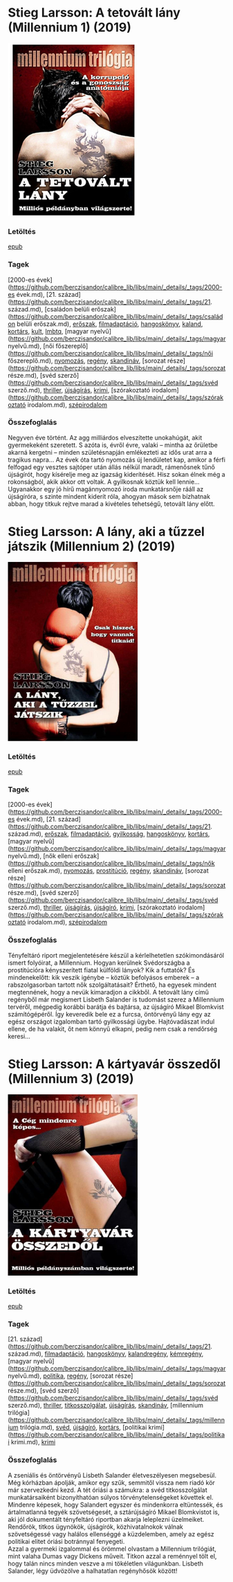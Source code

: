 # <a name="id_29">Stieg Larsson: A tetovált lány (Millennium 1) (2019)</a>
<img src="https://github.com/BercziSandor/calibre_lib/raw/main/libs/main/Stieg%20Larsson/A%20tetovalt%20lany%20%2829%29/cover.jpg" alt="cover" width="300"/>

### Letöltés
[epub](https://github.com/BercziSandor/calibre_lib/raw/main/libs/main/Stieg%20Larsson/A%20tetovalt%20lany%20%2829%29/A%20tetovalt%20lany%20-%20Stieg%20Larsson.epub)

### Tagek
[2000-es évek](https://github.com/berczisandor/calibre_lib/libs/main/_details/_tags/2000-es évek.md), [21. század](https://github.com/berczisandor/calibre_lib/libs/main/_details/_tags/21. század.md), [családon belüli erőszak](https://github.com/berczisandor/calibre_lib/libs/main/_details/_tags/családon belüli erőszak.md), [erőszak](https://github.com/berczisandor/calibre_lib/libs/main/_details/_tags/erőszak.md), [filmadaptáció](https://github.com/berczisandor/calibre_lib/libs/main/_details/_tags/filmadaptáció.md), [hangoskönyv](https://github.com/berczisandor/calibre_lib/libs/main/_details/_tags/hangoskönyv.md), [kaland](https://github.com/berczisandor/calibre_lib/libs/main/_details/_tags/kaland.md), [kortárs](https://github.com/berczisandor/calibre_lib/libs/main/_details/_tags/kortárs.md), [kult](https://github.com/berczisandor/calibre_lib/libs/main/_details/_tags/kult.md), [lmbtq](https://github.com/berczisandor/calibre_lib/libs/main/_details/_tags/lmbtq.md), [magyar nyelvű](https://github.com/berczisandor/calibre_lib/libs/main/_details/_tags/magyar nyelvű.md), [női főszereplő](https://github.com/berczisandor/calibre_lib/libs/main/_details/_tags/női főszereplő.md), [nyomozás](https://github.com/berczisandor/calibre_lib/libs/main/_details/_tags/nyomozás.md), [regény](https://github.com/berczisandor/calibre_lib/libs/main/_details/_tags/regény.md), [skandináv](https://github.com/berczisandor/calibre_lib/libs/main/_details/_tags/skandináv.md), [sorozat része](https://github.com/berczisandor/calibre_lib/libs/main/_details/_tags/sorozat része.md), [svéd szerző](https://github.com/berczisandor/calibre_lib/libs/main/_details/_tags/svéd szerző.md), [thriller](https://github.com/berczisandor/calibre_lib/libs/main/_details/_tags/thriller.md), [újságírás](https://github.com/berczisandor/calibre_lib/libs/main/_details/_tags/újságírás.md), [krimi](https://github.com/berczisandor/calibre_lib/libs/main/_details/_tags/krimi.md), [szórakoztató irodalom](https://github.com/berczisandor/calibre_lib/libs/main/_details/_tags/szórakoztató irodalom.md), [szépirodalom](https://github.com/berczisandor/calibre_lib/libs/main/_details/_tags/szépirodalom.md)

### Összefoglalás
<div>
<p>Negyven éve történt. Az agg milliárdos elveszítette unokahúgát, akit gyermekeként szeretett. S azóta is, évről évre, valaki – mintha az őrületbe akarná kergetni – minden születésnapján emlékezteti az idős urat arra a tragikus napra… Az évek óta tartó nyomozás új lendületet kap, amikor a férfi felfogad egy vesztes sajtóper után állás nélkül maradt, rámenősnek tűnő újságírót, hogy kísérelje meg az igazság kiderítését. Hisz sokan élnek még a rokonságból, akik akkor ott voltak. A gyilkosnak köztük kell lennie… Ugyanakkor egy jó hírű magánnyomozó iroda munkatársnője rááll az újságíróra, s szinte mindent kiderít róla, ahogyan mások sem bízhatnak abban, hogy titkuk rejtve marad a kivételes tehetségű, tetovált lány előtt.</p></div>


# <a name="id_26">Stieg Larsson: A lány, aki a tűzzel játszik (Millennium 2) (2019)</a>
<img src="https://github.com/BercziSandor/calibre_lib/raw/main/libs/main/Stieg%20Larsson/A%20Lany%2C%20Aki%20a%20Tuzzel%20Jatszik%20%2826%29/cover.jpg" alt="cover" width="300"/>

### Letöltés
[epub](https://github.com/BercziSandor/calibre_lib/raw/main/libs/main/Stieg%20Larsson/A%20Lany%2C%20Aki%20a%20Tuzzel%20Jatszik%20%2826%29/A%20lany%2C%20aki%20a%20tuzzel%20jatszik%20-%20Stieg%20Larsson.epub)

### Tagek
[2000-es évek](https://github.com/berczisandor/calibre_lib/libs/main/_details/_tags/2000-es évek.md), [21. század](https://github.com/berczisandor/calibre_lib/libs/main/_details/_tags/21. század.md), [erőszak](https://github.com/berczisandor/calibre_lib/libs/main/_details/_tags/erőszak.md), [filmadaptáció](https://github.com/berczisandor/calibre_lib/libs/main/_details/_tags/filmadaptáció.md), [gyilkosság](https://github.com/berczisandor/calibre_lib/libs/main/_details/_tags/gyilkosság.md), [hangoskönyv](https://github.com/berczisandor/calibre_lib/libs/main/_details/_tags/hangoskönyv.md), [kortárs](https://github.com/berczisandor/calibre_lib/libs/main/_details/_tags/kortárs.md), [magyar nyelvű](https://github.com/berczisandor/calibre_lib/libs/main/_details/_tags/magyar nyelvű.md), [nők elleni erőszak](https://github.com/berczisandor/calibre_lib/libs/main/_details/_tags/nők elleni erőszak.md), [nyomozás](https://github.com/berczisandor/calibre_lib/libs/main/_details/_tags/nyomozás.md), [prostitúció](https://github.com/berczisandor/calibre_lib/libs/main/_details/_tags/prostitúció.md), [regény](https://github.com/berczisandor/calibre_lib/libs/main/_details/_tags/regény.md), [skandináv](https://github.com/berczisandor/calibre_lib/libs/main/_details/_tags/skandináv.md), [sorozat része](https://github.com/berczisandor/calibre_lib/libs/main/_details/_tags/sorozat része.md), [svéd szerző](https://github.com/berczisandor/calibre_lib/libs/main/_details/_tags/svéd szerző.md), [thriller](https://github.com/berczisandor/calibre_lib/libs/main/_details/_tags/thriller.md), [újságírás](https://github.com/berczisandor/calibre_lib/libs/main/_details/_tags/újságírás.md), [újságíró](https://github.com/berczisandor/calibre_lib/libs/main/_details/_tags/újságíró.md), [krimi](https://github.com/berczisandor/calibre_lib/libs/main/_details/_tags/krimi.md), [szórakoztató irodalom](https://github.com/berczisandor/calibre_lib/libs/main/_details/_tags/szórakoztató irodalom.md), [szépirodalom](https://github.com/berczisandor/calibre_lib/libs/main/_details/_tags/szépirodalom.md)

### Összefoglalás
<div>
<p>Tényfeltáró riport megjelentetésére készül a kérlelhetetlen szókimondásáról ismert folyóirat, a Millennium. Hogyan kerülnek Svédországba a prostitúcióra kényszerített fiatal külföldi lányok? Kik a futtatók? És mindenekelőtt: kik veszik igénybe – köztük befolyásos emberek – a rabszolgasorban tartott nők szolgáltatásait? Érthető, ha egyesek mindent megtennének, hogy a nevük kimaradjon a cikkből. A tetovált lány című regényből már megismert Lisbeth Salander is tudomást szerez a Millennium tervéről, mégpedig korábbi barátja és bajtársa, az újságíró Mikael Blomkvist számítógépéről. Így keveredik bele ez a furcsa, öntörvényű lány egy az egész országot izgalomban tartó gyilkossági ügybe. Hajtóvadászat indul ellene, de ha valakit, őt nem könnyű elkapni, pedig nem csak a rendőrség keresi…</p></div>


# <a name="id_27">Stieg Larsson: A kártyavár összedől (Millennium 3) (2019)</a>
<img src="https://github.com/BercziSandor/calibre_lib/raw/main/libs/main/Stieg%20Larsson/A%20kartyavar%20osszedol%20%2827%29/cover.jpg" alt="cover" width="300"/>

### Letöltés
[epub](https://github.com/BercziSandor/calibre_lib/raw/main/libs/main/Stieg%20Larsson/A%20kartyavar%20osszedol%20%2827%29/A%20kartyavar%20osszedol%20-%20Stieg%20Larsson.epub)

### Tagek
[21. század](https://github.com/berczisandor/calibre_lib/libs/main/_details/_tags/21. század.md), [filmadaptáció](https://github.com/berczisandor/calibre_lib/libs/main/_details/_tags/filmadaptáció.md), [hangoskönyv](https://github.com/berczisandor/calibre_lib/libs/main/_details/_tags/hangoskönyv.md), [kalandregény](https://github.com/berczisandor/calibre_lib/libs/main/_details/_tags/kalandregény.md), [kémregény](https://github.com/berczisandor/calibre_lib/libs/main/_details/_tags/kémregény.md), [magyar nyelvű](https://github.com/berczisandor/calibre_lib/libs/main/_details/_tags/magyar nyelvű.md), [politika](https://github.com/berczisandor/calibre_lib/libs/main/_details/_tags/politika.md), [regény](https://github.com/berczisandor/calibre_lib/libs/main/_details/_tags/regény.md), [sorozat része](https://github.com/berczisandor/calibre_lib/libs/main/_details/_tags/sorozat része.md), [svéd szerző](https://github.com/berczisandor/calibre_lib/libs/main/_details/_tags/svéd szerző.md), [thriller](https://github.com/berczisandor/calibre_lib/libs/main/_details/_tags/thriller.md), [titkosszolgálat](https://github.com/berczisandor/calibre_lib/libs/main/_details/_tags/titkosszolgálat.md), [újságírás](https://github.com/berczisandor/calibre_lib/libs/main/_details/_tags/újságírás.md), [skandináv](https://github.com/berczisandor/calibre_lib/libs/main/_details/_tags/skandináv.md), [millennium trilógia](https://github.com/berczisandor/calibre_lib/libs/main/_details/_tags/millennium trilógia.md), [svéd](https://github.com/berczisandor/calibre_lib/libs/main/_details/_tags/svéd.md), [újságíró](https://github.com/berczisandor/calibre_lib/libs/main/_details/_tags/újságíró.md), [kortárs](https://github.com/berczisandor/calibre_lib/libs/main/_details/_tags/kortárs.md), [politikai krimi](https://github.com/berczisandor/calibre_lib/libs/main/_details/_tags/politikai krimi.md), [krimi](https://github.com/berczisandor/calibre_lib/libs/main/_details/_tags/krimi.md)

### Összefoglalás
<div>
<p>A zseniális és öntörvényű Lisbeth Salander életveszélyesen megsebesül. Még kórházban ápolják, amikor egy szűk, semmitől vissza nem riadó kör már szervezkedni kezd. A tét óriási a számukra: a svéd titkosszolgálat munkatársaiként bizonyíthatóan súlyos törvénytelenségeket követtek el. Mindenre képesek, hogy Salandert egyszer és mindenkorra eltüntessék, és ártalmatlanná tegyék szövetségesét, a sztárújságíró Mikael Blomkvistot is, aki jól dokumentált tényfeltáró riportban akarja leleplezni üzelmeiket. Rendőrök, titkos ügynökök, újságírók, közhivatalnokok válnak szövetségessé vagy halálos ellenséggé a küzdelemben, amely az egész politikai elitet óriási botránnyal fenyegeti. <br>Azzal a gyermeki izgalommal és örömmel olvastam a Millennium trilógiát, mint valaha Dumas vagy Dickens műveit. Titkon azzal a reménnyel tölt el, hogy talán nincs minden veszve a mi tökéletlen világunkban. Lisbeth Salander, légy üdvözölve a halhatatlan regényhősök között!</p></div>


